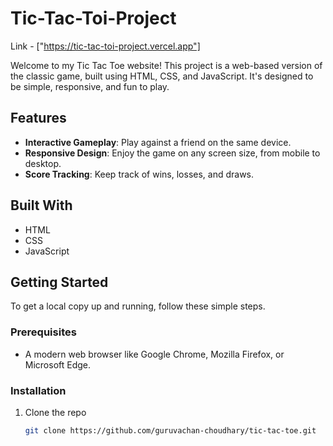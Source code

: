 # Tic-Tac-Toi-Project

Link - ["https://tic-tac-toi-project.vercel.app"]

Welcome to my Tic Tac Toe website! This project is a web-based version of the classic game, built using HTML, CSS, and JavaScript. It's designed to be simple, responsive, and fun to play.

## Features

- **Interactive Gameplay**: Play against a friend on the same device.
- **Responsive Design**: Enjoy the game on any screen size, from mobile to desktop.
- **Score Tracking**: Keep track of wins, losses, and draws.

## Built With

- HTML
- CSS
- JavaScript

## Getting Started

To get a local copy up and running, follow these simple steps.

### Prerequisites

- A modern web browser like Google Chrome, Mozilla Firefox, or Microsoft Edge.

### Installation

1. Clone the repo
   ```sh
   git clone https://github.com/guruvachan-choudhary/tic-tac-toe.git

 
